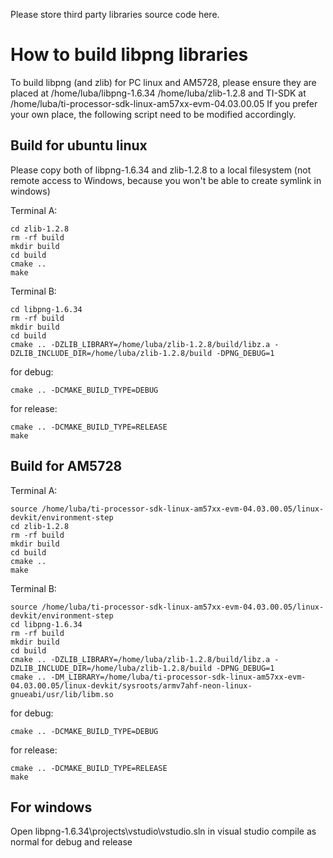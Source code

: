 Please store third party libraries source code here. 

# How to build libpng libraries
To build libpng (and zlib) for PC linux and AM5728, please ensure they are placed at 
/home/luba/libpng-1.6.34
/home/luba/zlib-1.2.8
and TI-SDK at
/home/luba/ti-processor-sdk-linux-am57xx-evm-04.03.00.05
If you prefer your own place, the following script need to be modified accordingly.

## Build for ubuntu linux
Please copy both of libpng-1.6.34 and zlib-1.2.8 to a local filesystem 
(not remote access to Windows, because you won't be able to create symlink in windows)

Terminal A:
```
cd zlib-1.2.8
rm -rf build
mkdir build
cd build
cmake ..
make
```
Terminal B:
```
cd libpng-1.6.34
rm -rf build
mkdir build
cd build
cmake .. -DZLIB_LIBRARY=/home/luba/zlib-1.2.8/build/libz.a -DZLIB_INCLUDE_DIR=/home/luba/zlib-1.2.8/build -DPNG_DEBUG=1 
```
for debug:
```
cmake .. -DCMAKE_BUILD_TYPE=DEBUG
```
for release:
```
cmake .. -DCMAKE_BUILD_TYPE=RELEASE
make 
```
## Build for AM5728
Terminal A:
```
source /home/luba/ti-processor-sdk-linux-am57xx-evm-04.03.00.05/linux-devkit/environment-step
cd zlib-1.2.8
rm -rf build
mkdir build
cd build
cmake ..
make
```
Terminal B:
```
source /home/luba/ti-processor-sdk-linux-am57xx-evm-04.03.00.05/linux-devkit/environment-step
cd libpng-1.6.34
rm -rf build
mkdir build
cd build
cmake .. -DZLIB_LIBRARY=/home/luba/zlib-1.2.8/build/libz.a -DZLIB_INCLUDE_DIR=/home/luba/zlib-1.2.8/build -DPNG_DEBUG=1
cmake .. -DM_LIBRARY=/home/luba/ti-processor-sdk-linux-am57xx-evm-04.03.00.05/linux-devkit/sysroots/armv7ahf-neon-linux-gnueabi/usr/lib/libm.so
```
for debug:
```
cmake .. -DCMAKE_BUILD_TYPE=DEBUG
```
for release:
```
cmake .. -DCMAKE_BUILD_TYPE=RELEASE
make 
```

## For windows

Open libpng-1.6.34\projects\vstudio\vstudio.sln in visual studio
compile as normal for debug and release
